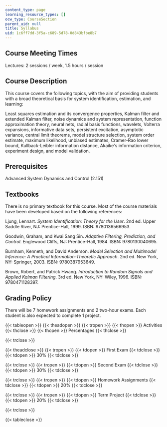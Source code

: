 ```yaml
---
content_type: page
learning_resource_types: []
ocw_type: CourseSection
parent_uid: null
title: Syllabus
uid: 1c6ff7dd-3f5a-c689-5d78-0d843bfbe8b7
---
```


Course Meeting Times
--------------------

Lectures: 2 sessions / week, 1.5 hours / session

Course Description
------------------

This course covers the following topics, with the aim of providing students with a broad theoretical basis for system identification, estimation, and learning:

Least squares estimation and its convergence properties, Kalman filter and extended Kalman filter, noise dynamics and system representation, function approximation theory, neural nets, radial basis functions, wavelets, Volterra expansions, informative data sets, persistent excitation, asymptotic variance, central limit theorems, model structure selection, system order estimate, maximum likelihood, unbiased estimates, Cramer-Rao lower bound, Kullback-Leibler information distance, Akaike's information criterion, experiment design, and model validation.

Prerequisites
-------------

Advanced System Dynamics and Control (2.151)

Textbooks
---------

There is no primary textbook for this course. Most of the course materials have been developed based on the following references:

Ljung, Lennart. _System Identification: Theory for the User_. 2nd ed. Upper Saddle River, NJ: Prentice-Hall, 1999. ISBN: 9780136566953.

Goodwin, Graham, and Kwai Sang Sin. _Adaptive Filtering, Prediction, and Control_. Englewood Cliffs, NJ: Prentice-Hall, 1984. ISBN: 9780130040695.

Burnham, Kenneth, and David Anderson. _Model Selection and Multimodel Inference: A Practical Information-Theoretic Approach_. 2nd ed. New York, NY: Springer, 2003. ISBN: 9780387953649.

Brown, Robert, and Patrick Hwang. _Introduction to Random Signals and Applied Kalman Filtering_. 3rd ed. New York, NY: Wiley, 1996. ISBN: 9780471128397.

Grading Policy
--------------

There will be 7 homework assignments and 2 two-hour exams. Each student is also expected to complete 1 project.

{{< tableopen >}}
{{< theadopen >}}
{{< tropen >}}
{{< thopen >}}
Activities
{{< thclose >}}
{{< thopen >}}
Percentages
{{< thclose >}}

{{< trclose >}}

{{< theadclose >}}
{{< tropen >}}
{{< tdopen >}}
First Exam
{{< tdclose >}}
{{< tdopen >}}
30%
{{< tdclose >}}

{{< trclose >}}
{{< tropen >}}
{{< tdopen >}}
Second Exam
{{< tdclose >}}
{{< tdopen >}}
30%
{{< tdclose >}}

{{< trclose >}}
{{< tropen >}}
{{< tdopen >}}
Homework Assignments
{{< tdclose >}}
{{< tdopen >}}
20%
{{< tdclose >}}

{{< trclose >}}
{{< tropen >}}
{{< tdopen >}}
Term Project
{{< tdclose >}}
{{< tdopen >}}
20%
{{< tdclose >}}

{{< trclose >}}

{{< tableclose >}}